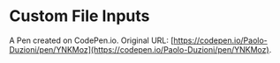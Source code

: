 # Custom File Inputs

A Pen created on CodePen.io. Original URL: [https://codepen.io/Paolo-Duzioni/pen/YNKMoz](https://codepen.io/Paolo-Duzioni/pen/YNKMoz).

